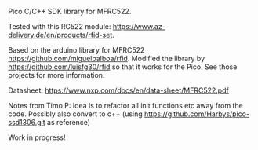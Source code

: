 Pico C/C++ SDK library for MFRC522.

Tested with this RC522 module: https://www.az-delivery.de/en/products/rfid-set. 

Based on the arduino library for MFRC522 https://github.com/miguelbalboa/rfid. Modified the library by https://github.com/luisfg30/rfid so that it works for the Pico. See those projects for more information. 

Datasheet: https://www.nxp.com/docs/en/data-sheet/MFRC522.pdf

Notes from Timo P:
Idea is to refactor all init functions etc away from the code.
Possibly also convert to c++ (using https://github.com/Harbys/pico-ssd1306.git as reference)

Work in progress!
